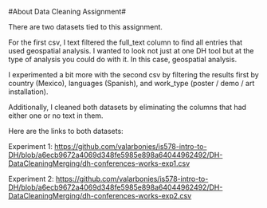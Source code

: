 #About Data Cleaning Assignment#

There are two datasets tied to this assignment. 

For the first csv, I text filtered the full_text column to find all entries that used geospatial analysis. I wanted to look not just at one DH tool but at the type of analysis you could do with it. In this case, geospatial analysis. 

I experimented a bit more with the second csv by filtering the results first by country (Mexico), languages (Spanish), and work_type (poster / demo / art installation).

Additionally, I cleaned both datasets by eliminating the columns that had either one or no text in them. 

Here are the links to both datasets:

Experiment 1: https://github.com/valarbonies/is578-intro-to-DH/blob/a6ecb9672a4069d348fe5985e898a64044962492/DH-DataCleaningMerging/dh-conferences-works-exp1.csv

Experiment 2: https://github.com/valarbonies/is578-intro-to-DH/blob/a6ecb9672a4069d348fe5985e898a64044962492/DH-DataCleaningMerging/dh-conferences-works-exp2.csv
